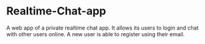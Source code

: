# Realtime-Chat-app
A web app of a private realtime chat app. It allows its users to login and chat with other users online. A new user is able to register using their email.
